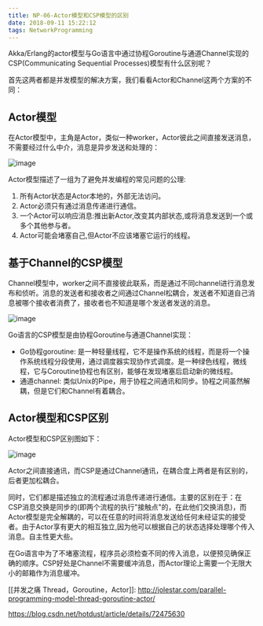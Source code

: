 ```yaml
---
title: NP-06-Actor模型和CSP模型的区别
date: 2018-09-11 15:22:12
tags: NetworkProgramming
---
```


Akka/Erlang的actor模型与Go语言中通过协程Goroutine与通道Channel实现的CSP(Communicating Sequential Processes)模型有什么区别呢？

首先这两者都是并发模型的解决方案，我们看看Actor和Channel这两个方案的不同：

## Actor模型
在Actor模型中，主角是Actor，类似一种worker，Actor彼此之间直接发送消息，不需要经过什么中介，消息是异步发送和处理的：

![image](https://note.youdao.com/yws/api/personal/file/BC182AF296084368B8CC9E618181E3ED?method=download&shareKey=fdb364bc88468a3f2ea6f7f6b63baa0b)

Actor模型描述了一组为了避免并发编程的常见问题的公理:

1. 所有Actor状态是Actor本地的，外部无法访问。
2. Actor必须只有通过消息传递进行通信。　　
3. 一个Actor可以响应消息:推出新Actor,改变其内部状态,或将消息发送到一个或多个其他参与者。
4. Actor可能会堵塞自己,但Actor不应该堵塞它运行的线程。

## 基于Channel的CSP模型
Channel模型中，worker之间不直接彼此联系，而是通过不同channel进行消息发布和侦听。消息的发送者和接收者之间通过Channel松耦合，发送者不知道自己消息被哪个接收者消费了，接收者也不知道是哪个发送者发送的消息。

![image](https://note.youdao.com/yws/api/personal/file/A81BD2BDD45A4B27836673A5395B91FD?method=download&shareKey=5c2d06ac8d052a067ad069a8d23f3499)

Go语言的CSP模型是由协程Goroutine与通道Channel实现：

- Go协程goroutine: 是一种轻量线程，它不是操作系统的线程，而是将一个操作系统线程分段使用，通过调度器实现协作式调度。是一种绿色线程，微线程，它与Coroutine协程也有区别，能够在发现堵塞后启动新的微线程。
- 通道channel: 类似Unix的Pipe，用于协程之间通讯和同步。协程之间虽然解耦，但是它们和Channel有着耦合。

## Actor模型和CSP区别

Actor模型和CSP区别图如下：

![image](https://note.youdao.com/yws/api/personal/file/3232E12B018C403A91A2A688253073A4?method=download&shareKey=10bf2b5bf79b16495fbe1e44818550c8)

Actor之间直接通讯，而CSP是通过Channel通讯，在耦合度上两者是有区别的，后者更加松耦合。

同时，它们都是描述独立的流程通过消息传递进行通信。主要的区别在于：在CSP消息交换是同步的(即两个流程的执行"接触点"的，在此他们交换消息)，而Actor模型是完全解耦的，可以在任意的时间将消息发送给任何未经证实的接受者。由于Actor享有更大的相互独立,因为他可以根据自己的状态选择处理哪个传入消息。自主性更大些。

在Go语言中为了不堵塞流程，程序员必须检查不同的传入消息，以便预见确保正确的顺序。CSP好处是Channel不需要缓冲消息，而Actor理论上需要一个无限大小的邮箱作为消息缓冲。 

[[并发之痛 Thread，Goroutine，Actor]]: http://jolestar.com/parallel-programming-model-thread-goroutine-actor/

https://blog.csdn.net/hotdust/article/details/72475630
